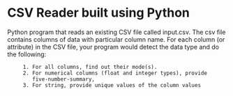 # CSV Reader built using Python

Python program that reads an existing CSV file called input.csv. The csv
file contains columns of data with particular column name. For each column
(or attribute) in the CSV file, your program would detect the data type and do
 the following:
 
         1. For all columns, find out their mode(s).
         2. For numerical columns (float and integer types), provide
            five-number-summary,
         3. For string, provide unique values of the column values
